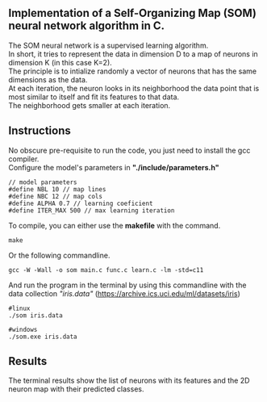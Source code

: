 ## Implementation of a Self-Organizing Map (SOM) neural network algorithm in C.  

The SOM neural network is a supervised learning algorithm.  
In short, it tries to represent the data in dimension D to a map of neurons in dimension K (in this case K=2).  
The principle is to intialize randomly a vector of neurons that has the same dimensions as the data.  
At each iteration, the neuron looks in its neighborhood the data point that is most similar to itself and fit its features to that data.  
The neighborhood gets smaller at each iteration.  


## Instructions
No obscure pre-requisite to run the code, you just need to install the gcc compiler.  
Configure the model's parameters in **"./include/parameters.h"**  

```
// model parameters
#define NBL 10 // map lines
#define NBC 12 // map cols
#define ALPHA 0.7 // learning coeficient
#define ITER_MAX 500 // max learning iteration
```

To compile, you can either use the **makefile** with the command.  
```
make
```

Or the following commandline.  

```
gcc -W -Wall -o som main.c func.c learn.c -lm -std=c11  
```

And run the program in the terminal by using this commandline with the data collection *"iris.data"* (https://archive.ics.uci.edu/ml/datasets/iris)
```
#linux
./som iris.data  

#windows
./som.exe iris.data  
```

## Results
The terminal results show the list of neurons with its features and the 2D neuron map with their predicted classes.  
